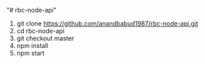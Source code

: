 "# rbc-node-api" 
1. git clone https://github.com/anandbabud1987/rbc-node-api.git 
2. cd rbc-node-api
3. git checkout master
4. npm install
5. npm start

